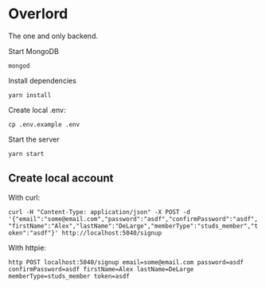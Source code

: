 # Overlord

The one and only backend.

Start MongoDB

`mongod`

Install dependencies

`yarn install`

Create local .env:

`cp .env.example .env`

Start the server

`yarn start`


## Create local account

With curl:

`curl -H "Content-Type: application/json" -X POST -d '{"email":"some@email.com","password":"asdf","confirmPassword":"asdf","firstName":"Alex","lastName":"DeLarge","memberType":"studs_member","token":"asdf"}' http://localhost:5040/signup`

With httpie:

`http POST localhost:5040/signup email=some@email.com password=asdf confirmPassword=asdf firstName=Alex lastName=DeLarge memberType=studs_member token=asdf`

